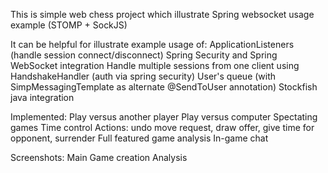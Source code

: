 This is simple web chess project which illustrate Spring websocket usage example (STOMP + SockJS)

It can be helpful for illustrate example usage of:
    ApplicationListeners (handle session connect/disconnect)
    Spring Security and Spring WebSocket integration
    Handle multiple sessions from one client using HandshakeHandler (auth via spring security)
    User's queue (with SimpMessagingTemplate as alternate @SendToUser annotation)
    Stockfish java integration

Implemented:
    Play versus another player
    Play versus computer
    Spectating games
    Time control
    Actions: undo move request, draw offer, give time for opponent, surrender
    Full featured game analysis
	In-game chat

Screenshots:
    Main
    Game creation
    Analysis


